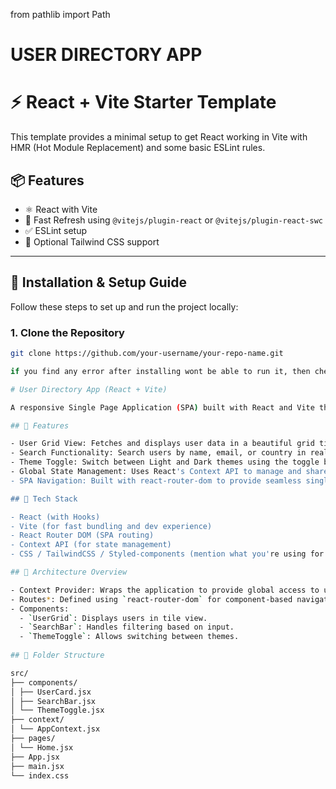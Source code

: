 from pathlib import Path

# USER DIRECTORY APP
# ⚡ React + Vite Starter Template

This template provides a minimal setup to get React working in Vite with HMR (Hot Module Replacement) and some basic ESLint rules.

## 📦 Features

- ⚛️ React with Vite
- 🔁 Fast Refresh using `@vitejs/plugin-react` or `@vitejs/plugin-react-swc`
- ✅ ESLint setup
- 💨 Optional Tailwind CSS support

---

## 🚀 Installation & Setup Guide

Follow these steps to set up and run the project locally:

### 1. Clone the Repository

```bash
git clone https://github.com/your-username/your-repo-name.git

if you find any error after installing wont be able to run it, then check the vite.config.js and install all the dependency and then change directroy to "User-directory" and you can run the project.

# User Directory App (React + Vite)

A responsive Single Page Application (SPA) built with React and Vite that displays user details in a grid tile format. The app features real-time search functionality, light/dark theme toggle, and global state management using React Context API.

## 🚀 Features

- User Grid View: Fetches and displays user data in a beautiful grid tile layout on the home page.
- Search Functionality: Search users by name, email, or country in real-time.
- Theme Toggle: Switch between Light and Dark themes using the toggle button at the top-right corner.
- Global State Management: Uses React's Context API to manage and share state across the entire application without prop drilling.
- SPA Navigation: Built with react-router-dom to provide seamless single-page navigation.

## 🔧 Tech Stack

- React (with Hooks)
- Vite (for fast bundling and dev experience)
- React Router DOM (SPA routing)
- Context API (for state management)
- CSS / TailwindCSS / Styled-components (mention what you're using for styling)

## 🧠 Architecture Overview

- Context Provider: Wraps the application to provide global access to user data and theme state.
- Routes*: Defined using `react-router-dom` for component-based navigation.
- Components:
  - `UserGrid`: Displays users in tile view.
  - `SearchBar`: Handles filtering based on input.
  - `ThemeToggle`: Allows switching between themes.
  
## 📂 Folder Structure

src/
├── components/
│ ├── UserCard.jsx
│ ├── SearchBar.jsx
│ └── ThemeToggle.jsx
├── context/
│ └── AppContext.jsx
├── pages/
│ └── Home.jsx
├── App.jsx
├── main.jsx
└── index.css
